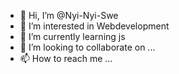 - 👋 Hi, I’m @Nyi-Nyi-Swe
- 👀 I’m interested in Webdevelopment 
- 🌱 I’m currently learning js
- 💞️ I’m looking to collaborate on ...
- 📫 How to reach me ...

<!---
Nyi-Nyi-Swe/Nyi-Nyi-Swe is a ✨ special ✨ repository because its `README.md` (this file) appears on your GitHub profile.
You can click the Preview link to take a look at your changes.
--->
